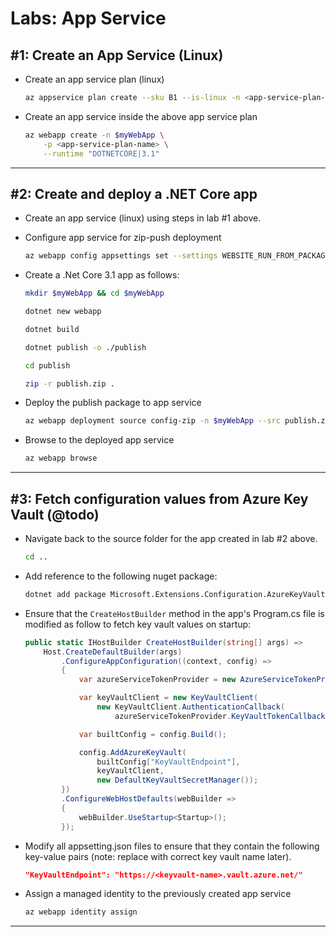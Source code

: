 # Labs: App Service

## #1: Create an App Service (Linux)

* Create an app service plan (linux)

    ```bash
    az appservice plan create --sku B1 --is-linux -n <app-service-plan-name>
    ```

* Create an app service inside the above app service plan

    ```bash
    az webapp create -n $myWebApp \
        -p <app-service-plan-name> \
        --runtime "DOTNETCORE|3.1"
    ```

-----

## #2: Create and deploy a .NET Core app

* Create an app service (linux) using steps in lab #1 above.

* Configure app service for zip-push deployment

    ```bash
    az webapp config appsettings set --settings WEBSITE_RUN_FROM_PACKAGE="1"
    ```

* Create a .Net Core 3.1 app as follows:

    ```bash
    mkdir $myWebApp && cd $myWebApp

    dotnet new webapp

    dotnet build

    dotnet publish -o ./publish

    cd publish

    zip -r publish.zip .
    ```

* Deploy the publish package to app service

    ```bash
    az webapp deployment source config-zip -n $myWebApp --src publish.zip
    ```

* Browse to the deployed app service

    ```bash
    az webapp browse
    ```

-----

## #3: Fetch configuration values from Azure Key Vault (@todo)

* Navigate back to the source folder for the app created in lab #2 above.

    ```bash
    cd ..
    ```

* Add reference to the following nuget package:

    ```bash
    dotnet add package Microsoft.Extensions.Configuration.AzureKeyVault
    ```

* Ensure that the `CreateHostBuilder` method in the app's Program.cs file is modified as follow to fetch key vault values on startup:

    ```csharp
    public static IHostBuilder CreateHostBuilder(string[] args) =>
        Host.CreateDefaultBuilder(args)
            .ConfigureAppConfiguration((context, config) =>
            {
                var azureServiceTokenProvider = new AzureServiceTokenProvider();

                var keyVaultClient = new KeyVaultClient(
                    new KeyVaultClient.AuthenticationCallback(
                        azureServiceTokenProvider.KeyVaultTokenCallback));

                var builtConfig = config.Build();

                config.AddAzureKeyVault(
                    builtConfig["KeyVaultEndpoint"],
                    keyVaultClient,
                    new DefaultKeyVaultSecretManager());
            })
            .ConfigureWebHostDefaults(webBuilder =>
            {
                webBuilder.UseStartup<Startup>();
            });
    ```

* Modify all appsetting.json files to ensure that they contain the following key-value pairs (note: replace with correct key vault name later).

    ```json
    "KeyVaultEndpoint": "https://<keyvault-name>.vault.azure.net/"
    ```

* Assign a managed identity to the previously created app service

    ```bash
    az webapp identity assign
    ```

-----
